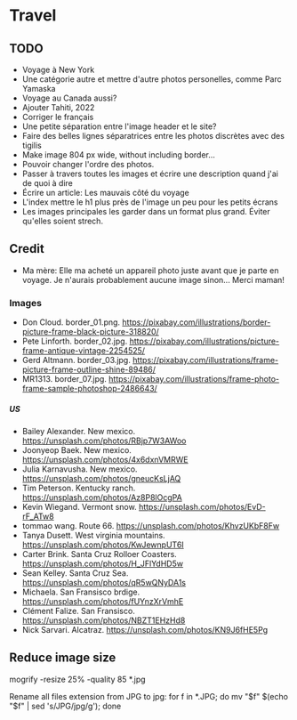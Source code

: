 # Travel

## TODO

- Voyage à New York
- Une catégorie autre et mettre d'autre photos personelles, comme Parc Yamaska
- Voyage au Canada aussi?
- Ajouter Tahiti, 2022
- Corriger le français
- Une petite séparation entre l'image header et le site?
- Faire des belles lignes séparatrices entre les photos discrètes avec des tigilis
- Make image 804 px wide, without including border...
- Pouvoir changer l'ordre des photos.
- Passer à travers toutes les images et écrire une description quand j'ai de quoi à dire
- Écrire un article: Les mauvais côté du voyage
- L'index mettre le h1 plus près de l'image un peu pour les petits écrans
- Les images principales les garder dans un format plus grand. Éviter qu'elles soient strech.

## Credit

- Ma mère: Elle ma acheté un appareil photo juste avant que je parte en voyage. Je n'aurais probablement aucune image sinon... Merci maman!

### Images

- Don Cloud. border_01.png. https://pixabay.com/illustrations/border-picture-frame-black-picture-318820/
- Pete Linforth. border_02.jpg. https://pixabay.com/illustrations/picture-frame-antique-vintage-2254525/
- Gerd Altmann. border_03.jpg. https://pixabay.com/illustrations/frame-picture-frame-outline-shine-89486/
- MR1313. border_07.jpg. https://pixabay.com/illustrations/frame-photo-frame-sample-photoshop-2486643/

##### US

- Bailey Alexander. New mexico. https://unsplash.com/photos/RBjp7W3AWoo
- Joonyeop Baek. New mexico. https://unsplash.com/photos/4x6dxnVMRWE
- Julia Karnavusha. New mexico. https://unsplash.com/photos/gneucKsLjAQ
- Tim Peterson. Kentucky ranch. https://unsplash.com/photos/Az8P8lOcgPA
- Kevin Wiegand. Vermont snow. https://unsplash.com/photos/EvD-rF_ATw8
- tommao wang. Route 66. https://unsplash.com/photos/KhvzUKbF8Fw
- Tanya Dusett. West virginia mountains. https://unsplash.com/photos/KwJewnpUT6I
- Carter Brink. Santa Cruz Rolloer Coasters. https://unsplash.com/photos/H_JFlYdHD5w
- Sean Kelley. Santa Cruz Sea. https://unsplash.com/photos/qR5wQNyDA1s
- Michaela. San Fransisco brdige. https://unsplash.com/photos/fUYnzXrVmhE
- Clément Falize. San Fransisco. https://unsplash.com/photos/NBZT1EHzHd8
- Nick Sarvari. Alcatraz. https://unsplash.com/photos/KN9J6fHE5Pg

## Reduce image size
mogrify -resize 25% -quality 85 *.jpg

Rename all files extension from JPG to jpg:
for f in *.JPG; do mv "$f" $(echo "$f" | sed 's/JPG/jpg/g'); done

